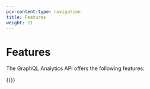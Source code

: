 ```yaml
---
pcx-content-type: navigation
title: Features
weight: 21
---
```


# Features

The GraphQL Analytics API offers the following features:

{{<directory-listing>}}
